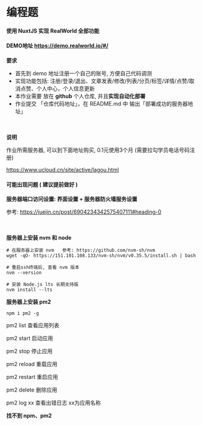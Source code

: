 # 编程题

#### 使用 NuxtJS 实现 RealWorld 全部功能

#### DEMO地址   https://demo.realworld.io/#/

**要求**

- 首先到 demo 地址注册一个自己的账号, 方便自己代码调测
- 实现功能包括: 注册/登录/退出、文章发表/修改/列表/分页/标签/详情/点赞/取消点赞、个人中心，个人信息更新
- 本作业需要 放在 **github** 个人仓库, 并且**实现自动化部署**
- 作业提交 「仓库代码地址」，在 README.md 中 输出「部署成功的服务器地址」

　

**说明**

作业所需服务器, 可以到下面地址购买,  0.1元使用3个月 (需要拉勾学员电话号码注册)

 https://www.ucloud.cn/site/active/lagou.html





#### 可能出现问题 ( 建议提前做好 )

**服务器端口访问设置:  界面设置 + 服务器防火墙服务设置**

参考:  https://juejin.cn/post/6904234342575407111#heading-0

　

**服务器上安装 nvm 和 node**

```shell
# 在服务器上安装 nvm   参考: https://github.com/nvm-sh/nvm
wget -qO- https://151.101.108.133/nvm-sh/nvm/v0.35.5/install.sh | bash

# 重启ssh终端后, 查看 nvm 版本
nvm --version

# 安装 Node.js lts 长期支持版
nvm install --lts
```

**服务器上安装 pm2**

```shell
npm i pm2 -g
```

pm2  list         查看应用列表

pm2  start      启动应用

pm2  stop      停止应用

pm2  reload   重载应用

pm2  restart   重启应用

pm2  delete    删除应用

pm2  log   xx   查看出错日志    xx为应用名称

**找不到 npm、pm2**

　
